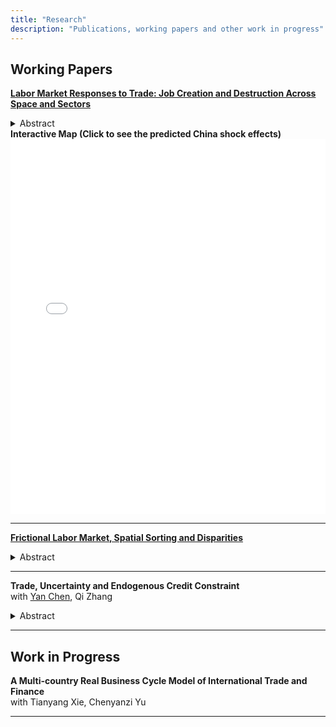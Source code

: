 ```yaml
---
title: "Research"
description: "Publications, working papers and other work in progress"
---
```

## Working Papers

[**Labor Market Responses to Trade: Job Creation and Destruction Across Space and Sectors**](jmp.pdf) <br>

  <details>
    <summary> Abstract </summary>
    In an era dominated by globalization and international trade, the impact of trade shocks on employment has become a pressing concern for policymakers and the public. This paper examines the impact of the China trade shock on U.S. local labor markets, focusing on unemployment and its key drivers: job finding and job separation rates. Using a shift-share design, I find that regions exposed to the shock experience significant and persistent unemployment increases due to lower job finding and higher job separation rates. To explain these results and capture the persistency, I develop a multi-sector, multi-region labor matching model with endogenous job creation and destruction. The calibrated model shows that the China shock raises the overall U.S. unemployment rate by 0.18 percentage points and accounts for 87% of the decline in the manufacturing employment share of working-age population from 2000 to 2007. Nevertheless, it boosts overall productivity by 0.16% and welfare by 0.04% with all agents, even the unemployed, benefiting from trade. The Hosios (1990) condition alone cannot achieve constrained socially optimal allocations in this model. Without waging a trade war, a redistributive corporate tax policy could improve welfare and reduce unemployment, while restoring the pre-shock manufacturing employment levels. (JEL: F16, F62, J21, J64, R13)
    
  </details>
  <b> Interactive Map (Click to see the predicted China shock effects) </b>
  <iframe src="/maps/interactive_map.html" width="100%" height="600" style="border:none;"></iframe>

---

[**Frictional Labor Market, Spatial Sorting and Disparities**](SSU.pdf) <br>

  <details>
    <summary> Abstract </summary>
    This paper explores how frictional labor markets contribute to spatial labor sorting and, consequently, to disparities in productivity, wages, and unemployment across regions. The model incorporates frictional labor matching with two worker types, two locations, and free labor mobility. It predicts that the skilled workers tend to sort into areas with higher productivity, higher wages, and lower unemployment rates. Empirical evidence aligns with these theoretical predictions, suggesting that frictional labor markets play a crucial role in shaping spatial economic disparities.
    
  </details>
  
---

**Trade, Uncertainty and Endogenous Credit Constraint** <br>
with [Yan Chen](https://sites.google.com/view/yan-chen-econ/home?authuser=0), Qi Zhang

  <details>
    <summary> Abstract </summary>
    This paper investigates whether trade can alleviate or exacerbate capital misallocation caused by credit constraints. Using a difference-in-differences approach with firm-level balance sheet data, we find that U.S. firms facing greater reductions in trade policy uncertainty experienced decreased financial constraints. To explore this mechanism, we construct a multi-sector, two-country model featuring endogenous credit constraints and heterogeneous firms. The model demonstrates that trade induces a selection effect, pushing less productive—and more financially constrained—firms out of the market. Simultaneously, more productive firms expand with lower marginal costs due to cheaper imports, easing their credit constraints. As a result, trade reduces the distortions caused by credit constraints, leading to substantial welfare gains.
    
  </details>
  
---

## Work in Progress

**A Multi-country Real Business Cycle Model of International Trade and Finance** <br>
with Tianyang Xie, Chenyanzi Yu

---
